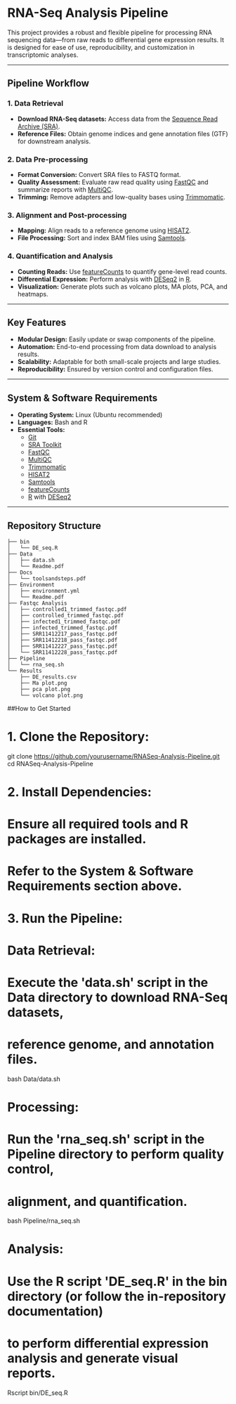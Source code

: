 # RNA-Seq Analysis Pipeline

This project provides a robust and flexible pipeline for processing RNA sequencing data—from raw reads to differential gene expression results. It is designed for ease of use, reproducibility, and customization in transcriptomic analyses.

---

## Pipeline Workflow

### 1. Data Retrieval
- **Download RNA-Seq datasets:** Access data from the [Sequence Read Archive (SRA)](https://www.ncbi.nlm.nih.gov/sra).
- **Reference Files:** Obtain genome indices and gene annotation files (GTF) for downstream analysis.

### 2. Data Pre-processing
- **Format Conversion:** Convert SRA files to FASTQ format.
- **Quality Assessment:** Evaluate raw read quality using [FastQC](https://www.bioinformatics.babraham.ac.uk/projects/fastqc/) and summarize reports with [MultiQC](https://multiqc.info/).
- **Trimming:** Remove adapters and low-quality bases using [Trimmomatic](http://www.usadellab.org/cms/?page=trimmomatic).

### 3. Alignment and Post-processing
- **Mapping:** Align reads to a reference genome using [HISAT2](https://ccb.jhu.edu/software/hisat2/index.shtml).
- **File Processing:** Sort and index BAM files using [Samtools](http://www.htslib.org/).

### 4. Quantification and Analysis
- **Counting Reads:** Use [featureCounts](http://bioinf.wehi.edu.au/featureCounts/) to quantify gene-level read counts.
- **Differential Expression:** Perform analysis with [DESeq2](https://bioconductor.org/packages/release/bioc/html/DESeq2.html) in [R](https://www.r-project.org/).
- **Visualization:** Generate plots such as volcano plots, MA plots, PCA, and heatmaps.

---

## Key Features

- **Modular Design:** Easily update or swap components of the pipeline.
- **Automation:** End-to-end processing from data download to analysis results.
- **Scalability:** Adaptable for both small-scale projects and large studies.
- **Reproducibility:** Ensured by version control and configuration files.

---

## System & Software Requirements

- **Operating System:** Linux (Ubuntu recommended)
- **Languages:** Bash and R
- **Essential Tools:**
  - [Git](https://git-scm.com)
  - [SRA Toolkit](https://github.com/ncbi/sra-tools)
  - [FastQC](https://www.bioinformatics.babraham.ac.uk/projects/fastqc/)
  - [MultiQC](https://multiqc.info/)
  - [Trimmomatic](http://www.usadellab.org/cms/?page=trimmomatic)
  - [HISAT2](https://ccb.jhu.edu/software/hisat2/index.shtml)
  - [Samtools](http://www.htslib.org/)
  - [featureCounts](http://bioinf.wehi.edu.au/featureCounts/)
  - [R](https://www.r-project.org/) with [DESeq2](https://bioconductor.org/packages/release/bioc/html/DESeq2.html)

---

## Repository Structure

```plaintext
├── bin
│   └── DE_seq.R
├── Data
│   ├── data.sh
│   └── Readme.pdf
├── Docs
│   └── toolsandsteps.pdf
├── Environment
│   ├── environment.yml
│   └── Readme.pdf
├── Fastqc Analysis
│   ├── controlled1_trimmed_fastqc.pdf
│   ├── controlled_trimmed_fastqc.pdf
│   ├── infected1_trimmed_fastqc.pdf
│   ├── infected_trimmed_fastqc.pdf
│   ├── SRR11412217_pass_fastqc.pdf
│   ├── SRR11412218_pass_fastqc.pdf
│   ├── SRR11412227_pass_fastqc.pdf
│   └── SRR11412228_pass_fastqc.pdf
├── Pipeline
│   └── rna_seq.sh
└── Results
    ├── DE_results.csv
    ├── Ma plot.png
    ├── pca plot.png
    └── volcano plot.png
```

##How to Get Started
# 1. Clone the Repository:
git clone https://github.com/yourusername/RNASeq-Analysis-Pipeline.git
cd RNASeq-Analysis-Pipeline

# 2. Install Dependencies:
# Ensure all required tools and R packages are installed.
# Refer to the System & Software Requirements section above.

# 3. Run the Pipeline:

# Data Retrieval:
# Execute the 'data.sh' script in the Data directory to download RNA-Seq datasets,
# reference genome, and annotation files.
bash Data/data.sh

# Processing:
# Run the 'rna_seq.sh' script in the Pipeline directory to perform quality control,
# alignment, and quantification.
bash Pipeline/rna_seq.sh

# Analysis:
# Use the R script 'DE_seq.R' in the bin directory (or follow the in-repository documentation)
# to perform differential expression analysis and generate visual reports.
Rscript bin/DE_seq.R
